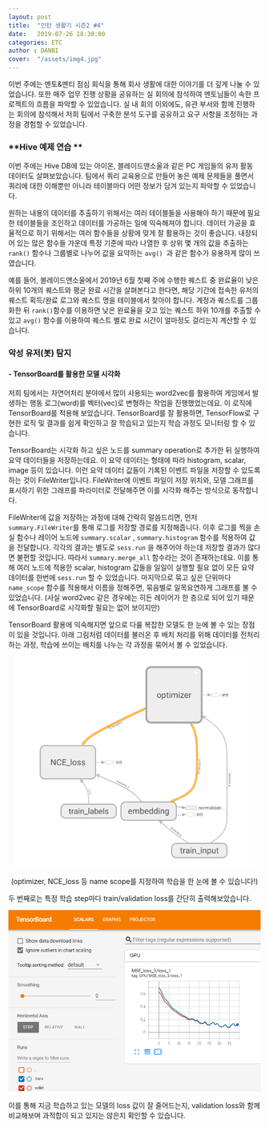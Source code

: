 ```yaml
---
layout: post
title:  "인턴 생활기 시즌2 #4"
date:   2019-07-26 18:30:00
categories: ETC
author : DANBI
cover:  "/assets/img4.jpg"
---
```

이번 주에는 멘토&멘티 점심 회식을 통해 회사 생활에 대한 이야기를 더 깊게 나눌 수 있었습니다. 또한 매주 업무 진행 상황을 공유하는 실 회의에 참석하여 멘토님들이 속한 프로젝트의 흐름을 파악할 수 있었습니다. 실 내 회의 이외에도, 유관 부서와 함께 진행하는 회의에 참석해서 저희 팀에서 구축한 분석 도구를 공유하고 요구 사항을 조정하는 과정을 경험할 수 있었습니다.

### **Hive 예제 연습 **

이번 주에는 Hive DB에 있는 아이온, 블레이드앤소울과 같은 PC 게임들의 유저 활동 데이터도 살펴보았습니다. 팀에서 쿼리 교육용으로 만들어 놓은 예제 문제들을 풀면서 쿼리에 대한 이해뿐만 아니라 테이블마다 어떤 정보가 담겨 있는지 파악할 수 있었습니다.

원하는 내용의 데이터를 추출하기 위해서는 여러 테이블들을 사용해야 하기 때문에 필요한 테이블들을 조인하고 데이터를 가공하는 일에 익숙해져야 합니다. 데이터 가공을 효율적으로 하기 위해서는 여러 함수들을 상황에 맞게 잘 활용하는 것이 좋습니다. 내장되어 있는 많은 함수들 가운데 특정 기준에 따라 나열한 후 상위 몇 개의 값을 추출하는 `rank()` 함수나 그룹별로 나누어 값을 요약하는 `avg() `과 같은 함수가 유용하게 많이 쓰였습니다. 

예를 들어, 블레이드앤소울에서 2019년 6월 첫째 주에 수행한 퀘스트 중 완료율이 낮은 하위 10개의 퀘스트와 평균 완료 시간을 살펴본다고 한다면, 해당 기간에 접속한 유저의 퀘스트 획득/완료 로그와 퀘스트 명을  테이블에서 찾아야 합니다. 계정과 퀘스트를 그룹화한 뒤 `rank()`함수를 이용하면 낮은 완료율을 갖고 있는 퀘스트 하위 10개를 추출할 수 있고 `avg()` 함수를 이용하여 퀘스트 별로 완료 시간이 얼마정도 걸리는지 계산할 수 있습니다.

### **악성 유저(봇) 탐지** 

#### - TensorBoard를 활용한 모델 시각화 

저희 팀에서는 자연어처리 분야에서 많이 사용되는 word2vec를 활용하여 게임에서 발생하는 행동 로그(word)를 벡터(vec)로 변형하는 작업을 진행했었는데요. 이 로직에 TensorBoard를 적용해 보았습니다. TensorBoard를 잘 활용하면, TensorFlow로 구현한 로직 및 결과를 쉽게 확인하고 잘 학습되고 있는지 학습 과정도 모니터링 할 수 있습니다.

TensorBoard는 시각화 하고 싶은 노드를 summary operation로 추가한 뒤 실행하여 요약 데이터들을 저장하는데요. 이 요약 데이터는 형태에 따라 histogram, scalar, image 등이 있습니다. 이런 요약 데이터 값들이 기록된 이벤트 파일을 저장할 수 있도록 하는 것이 FileWriter입니다. FileWriter에 이벤트 파일이 저장 위치와, 모델 그래프를 표시하기 위한 그래프를 파라미터로 전달해주면 이를 시각화 해주는 방식으로 동작합니다.

FileWriter에 값을 저장하는 과정에 대해 간략히 말씀드리면, 먼저  `summary.FileWriter`를 통해 로그를 저장할 경로를 지정해줍니다. 이후 로그를 찍을 손실 함수나 레이어 노드에 `summary.scalar` , `summary.histogram` 함수를 적용하여 값을 전달합니다. 각각의 결과는 별도로 `sess.run` 을 해주어야 하는데 저장할 결과가 많다면 불편할 것입니다. 따라서 `summary.merge_all` 함수라는 것이 존재하는데요. 이를 통해 여러 노드에 적용한 scalar, histogram 값들을 일일이 실행할 필요 없이 모든 요약 데이터를 한번에 `sess.run`  할 수 있었습니다. 마지막으로  묶고 싶은 단위마다 `name_scope` 함수를 적용해서 이름을 정해주면, 묶음별로 일목요연하게 그래프를 볼 수 있었습니다. (사실 word2vec 같은 경우에는 히든 레이어가 한 층으로 되어 있기 때문에 TensorBoard로 시각화할 필요는 없어 보이지만) 

TensorBoard 활용에 익숙해지면 앞으로 다룰 복잡한 모델도 한 눈에 볼 수 있는 장점이 있을 것입니다. 아래 그림처럼 데이터를 불러온 후 배치 처리를 위해 데이터를 전처리 하는 과정, 학습에 쓰이는 배치를 나누는 각 과정을 묶어서 볼 수 있었습니다.

<p align="center">
<img src="/assets/etc/summer_intern/4_1.png" style="width:5in" />


</p>

 <p align="center"> (optimizer, NCE_loss 등 name scope를 지정하여 학습을 한 눈에 볼 수 있습니다!)
</p>

두 번째로는 특정 학습 step마다 train/validation loss를 간단히 출력해보았습니다.

<p align="center">
<img src="/assets/etc/summer_intern/4_2.png" style="width:6in" />


</p>



이를 통해 지금 학습하고 있는 모델의 loss 값이 잘 줄어드는지, validation loss와 함께 비교해보며 과적합이 되고 있지는 않은지 확인할 수 있습니다.